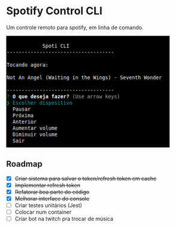 # Spotify Control CLI
Um controle remoto para spotify, em linha de comando.

![Screenshot da aplicação, contém o título e o menu principal](screenshot.png "Screenshot da aplicação")
## Roadmap
- [x] ~~Criar sistema para salvar o token/refresh token em cache~~
- [x] ~~Implementar refresh token~~
- [x] ~~Refatorar boa parte do código~~
- [x] ~~Melhorar interface do console~~
- [ ] Criar testes unitários (Jest)
- [ ] Colocar num container
- [ ] Criar bot na twitch pra trocar de música
